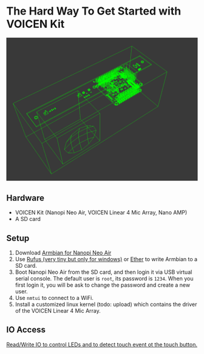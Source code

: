 The Hard Way To Get Started with VOICEN Kit
===========================================

![](/img/speaker_oblique_view.png)

## Hardware
+ VOICEN Kit (Nanopi Neo Air, VOICEN Linear 4 Mic Array, Nano AMP)
+ A SD card

## Setup
1. Download [Armbian for Nanopi Neo Air](https://www.armbian.com/nanopi-neo-air/)
2. Use [Rufus (very tiny but only for windows)](https://rufus.ie/) or [Ether](https://www.balena.io/etcher/) to write Armbian to a SD card.
3. Boot Nanopi Neo Air from the SD card, and then login it via USB virtual serial console. The default user is `root`, its password is `1234`. When you first login it, you will be ask to change the password and create a new user.
4. Use `nmtui` to connect to a WiFi.
5. Install a customized linux kernel (todo: upload) which contains the driver of the VOICEN Linear 4 Mic Array.

## IO Access
[Read/Write IO to control LEDs and to detect touch event ot the touch button.](GPIO)

